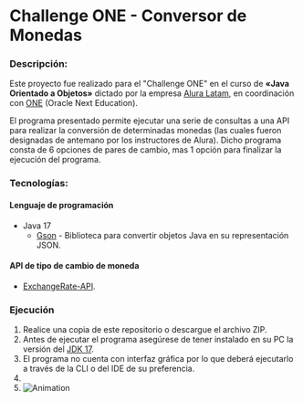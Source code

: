 # Challenge ONE - Conversor de Monedas

### Descripción:
Este proyecto fue realizado para el "Challenge ONE" en el curso de **«Java Orientado a Objetos»** dictado por la empresa [Alura Latam](https://www.aluracursos.com/), en coordinación con [ONE](https://www.oracle.com/ar/education/oracle-next-education/)  (Oracle Next Education).

El programa presentado permite ejecutar una serie de consultas a una API para realizar la conversión de determinadas monedas (las cuales fueron designadas de antemano por los instructores de Alura). Dicho programa consta de 6 opciones de pares de cambio, mas 1 opción para finalizar la ejecución del programa.

### Tecnologías:
#### Lenguaje de programación
- Java 17
  - [Gson](https://mvnrepository.com/artifact/com.google.code.gson/gson/2.10.1) - Biblioteca para convertir objetos Java en su representación JSON.

#### API de tipo de cambio de moneda
- [ExchangeRate-API](https://www.exchangerate-api.com/).

### Ejecución
1. Realice una copia de este repositorio o descargue el archivo ZIP.
2. Antes de ejecutar el programa asegúrese de tener instalado en su PC la versión del [JDK 17](https://jdk.java.net/java-se-ri/17).
3. El programa no cuenta con interfaz gráfica por lo que deberá ejecutarlo a través de la CLI o del IDE de su preferencia.
4.
5. ![Animation](https://github.com/HernanGoldy/currency-converter-ONE/assets/86393163/21670e14-fa22-4e5d-8283-678b5df64b91)
